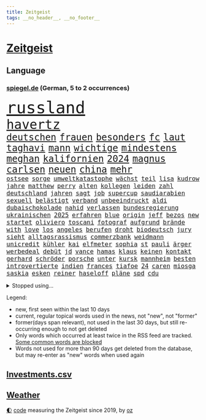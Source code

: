 ```yaml
---
title: Zeitgeist
tags: __no_header__, __no_footer__
---
```


# [Zeitgeist](https://oliz.io/zeitgeist/)

## Language

<h3><a href="https://www.spiegel.de" target="_blank">spiegel.de</a> (German, 5 to 2 occurrences)</h3>
<p style="font-family:monospace">
<span style="font-size:32pt"><a href="news_links.html#russland" class="current">russland</a></span>
<br>
<span style="font-size:25pt"><a href="news_links.html#havertz" class="new">havertz</a></span>
<br>
<span style="font-size:18pt"><a href="news_links.html#deutschen" class="current">deutschen</a></span>
<span style="font-size:18pt"><a href="news_links.html#frauen" class="current">frauen</a></span>
<span style="font-size:18pt"><a href="news_links.html#besonders" class="current">besonders</a></span>
<span style="font-size:18pt"><a href="news_links.html#fc" class="current">fc</a></span>
<span style="font-size:18pt"><a href="news_links.html#laut" class="current">laut</a></span>
<span style="font-size:18pt"><a href="news_links.html#taghavi" class="current">taghavi</a></span>
<span style="font-size:18pt"><a href="news_links.html#mann" class="current">mann</a></span>
<span style="font-size:18pt"><a href="news_links.html#wichtige" class="current">wichtige</a></span>
<span style="font-size:18pt"><a href="news_links.html#mindestens" class="current">mindestens</a></span>
<span style="font-size:18pt"><a href="news_links.html#meghan" class="current">meghan</a></span>
<span style="font-size:18pt"><a href="news_links.html#kalifornien" class="current">kalifornien</a></span>
<span style="font-size:18pt"><a href="news_links.html#2024" class="current">2024</a></span>
<span style="font-size:18pt"><a href="news_links.html#magnus" class="current">magnus</a></span>
<span style="font-size:18pt"><a href="news_links.html#carlsen" class="current">carlsen</a></span>
<span style="font-size:18pt"><a href="news_links.html#neuen" class="current">neuen</a></span>
<span style="font-size:18pt"><a href="news_links.html#china" class="current">china</a></span>
<span style="font-size:18pt"><a href="news_links.html#mehr" class="current">mehr</a></span>
<br>
<span style="font-size:12pt"><a href="news_links.html#ostsee" class="current">ostsee</a></span>
<span style="font-size:12pt"><a href="news_links.html#sorge" class="current">sorge</a></span>
<span style="font-size:12pt"><a href="news_links.html#umweltkatastophe" class="new">umweltkatastophe</a></span>
<span style="font-size:12pt"><a href="news_links.html#wächst" class="current">wächst</a></span>
<span style="font-size:12pt"><a href="news_links.html#teil" class="current">teil</a></span>
<span style="font-size:12pt"><a href="news_links.html#lisa" class="current">lisa</a></span>
<span style="font-size:12pt"><a href="news_links.html#kudrow" class="current">kudrow</a></span>
<span style="font-size:12pt"><a href="news_links.html#jahre" class="current">jahre</a></span>
<span style="font-size:12pt"><a href="news_links.html#matthew" class="current">matthew</a></span>
<span style="font-size:12pt"><a href="news_links.html#perry" class="current">perry</a></span>
<span style="font-size:12pt"><a href="news_links.html#alten" class="current">alten</a></span>
<span style="font-size:12pt"><a href="news_links.html#kollegen" class="current">kollegen</a></span>
<span style="font-size:12pt"><a href="news_links.html#leiden" class="current">leiden</a></span>
<span style="font-size:12pt"><a href="news_links.html#zahl" class="current">zahl</a></span>
<span style="font-size:12pt"><a href="news_links.html#deutschland" class="current">deutschland</a></span>
<span style="font-size:12pt"><a href="news_links.html#jahren" class="current">jahren</a></span>
<span style="font-size:12pt"><a href="news_links.html#sagt" class="current">sagt</a></span>
<span style="font-size:12pt"><a href="news_links.html#job" class="current">job</a></span>
<span style="font-size:12pt"><a href="news_links.html#supercup" class="current">supercup</a></span>
<span style="font-size:12pt"><a href="news_links.html#saudiarabien" class="current">saudiarabien</a></span>
<span style="font-size:12pt"><a href="news_links.html#sexuell" class="current">sexuell</a></span>
<span style="font-size:12pt"><a href="news_links.html#belästigt" class="current">belästigt</a></span>
<span style="font-size:12pt"><a href="news_links.html#verband" class="current">verband</a></span>
<span style="font-size:12pt"><a href="news_links.html#unbeeindruckt" class="current">unbeeindruckt</a></span>
<span style="font-size:12pt"><a href="news_links.html#aldi" class="current">aldi</a></span>
<span style="font-size:12pt"><a href="news_links.html#dubaischokolade" class="current">dubaischokolade</a></span>
<span style="font-size:12pt"><a href="news_links.html#nahid" class="current">nahid</a></span>
<span style="font-size:12pt"><a href="news_links.html#verlassen" class="current">verlassen</a></span>
<span style="font-size:12pt"><a href="news_links.html#bundesregierung" class="current">bundesregierung</a></span>
<span style="font-size:12pt"><a href="news_links.html#ukrainischen" class="current">ukrainischen</a></span>
<span style="font-size:12pt"><a href="news_links.html#2025" class="current">2025</a></span>
<span style="font-size:12pt"><a href="news_links.html#erfahren" class="current">erfahren</a></span>
<span style="font-size:12pt"><a href="news_links.html#blue" class="new">blue</a></span>
<span style="font-size:12pt"><a href="news_links.html#origin" class="new">origin</a></span>
<span style="font-size:12pt"><a href="news_links.html#jeff" class="current">jeff</a></span>
<span style="font-size:12pt"><a href="news_links.html#bezos" class="current">bezos</a></span>
<span style="font-size:12pt"><a href="news_links.html#new" class="current">new</a></span>
<span style="font-size:12pt"><a href="news_links.html#startet" class="current">startet</a></span>
<span style="font-size:12pt"><a href="news_links.html#oliviero" class="new">oliviero</a></span>
<span style="font-size:12pt"><a href="news_links.html#toscani" class="new">toscani</a></span>
<span style="font-size:12pt"><a href="news_links.html#fotograf" class="current">fotograf</a></span>
<span style="font-size:12pt"><a href="news_links.html#aufgrund" class="current">aufgrund</a></span>
<span style="font-size:12pt"><a href="news_links.html#brände" class="current">brände</a></span>
<span style="font-size:12pt"><a href="news_links.html#with" class="current">with</a></span>
<span style="font-size:12pt"><a href="news_links.html#love" class="current">love</a></span>
<span style="font-size:12pt"><a href="news_links.html#los" class="current">los</a></span>
<span style="font-size:12pt"><a href="news_links.html#angeles" class="current">angeles</a></span>
<span style="font-size:12pt"><a href="news_links.html#berufen" class="current">berufen</a></span>
<span style="font-size:12pt"><a href="news_links.html#droht" class="current">droht</a></span>
<span style="font-size:12pt"><a href="news_links.html#biodeutsch" class="new">biodeutsch</a></span>
<span style="font-size:12pt"><a href="news_links.html#jury" class="current">jury</a></span>
<span style="font-size:12pt"><a href="news_links.html#sieht" class="current">sieht</a></span>
<span style="font-size:12pt"><a href="news_links.html#alltagsrassismus" class="new">alltagsrassismus</a></span>
<span style="font-size:12pt"><a href="news_links.html#commerzbank" class="current">commerzbank</a></span>
<span style="font-size:12pt"><a href="news_links.html#weidmann" class="new">weidmann</a></span>
<span style="font-size:12pt"><a href="news_links.html#unicredit" class="current">unicredit</a></span>
<span style="font-size:12pt"><a href="news_links.html#kühler" class="current">kühler</a></span>
<span style="font-size:12pt"><a href="news_links.html#kai" class="current">kai</a></span>
<span style="font-size:12pt"><a href="news_links.html#elfmeter" class="current">elfmeter</a></span>
<span style="font-size:12pt"><a href="news_links.html#sophia" class="current">sophia</a></span>
<span style="font-size:12pt"><a href="news_links.html#st" class="current">st</a></span>
<span style="font-size:12pt"><a href="news_links.html#pauli" class="current">pauli</a></span>
<span style="font-size:12pt"><a href="news_links.html#ärger" class="current">ärger</a></span>
<span style="font-size:12pt"><a href="news_links.html#werbedeal" class="new">werbedeal</a></span>
<span style="font-size:12pt"><a href="news_links.html#debüt" class="current">debüt</a></span>
<span style="font-size:12pt"><a href="news_links.html#jd" class="current">jd</a></span>
<span style="font-size:12pt"><a href="news_links.html#vance" class="current">vance</a></span>
<span style="font-size:12pt"><a href="news_links.html#hamas" class="current">hamas</a></span>
<span style="font-size:12pt"><a href="news_links.html#klaus" class="current">klaus</a></span>
<span style="font-size:12pt"><a href="news_links.html#keinen" class="current">keinen</a></span>
<span style="font-size:12pt"><a href="news_links.html#kontakt" class="current">kontakt</a></span>
<span style="font-size:12pt"><a href="news_links.html#gerhard" class="current">gerhard</a></span>
<span style="font-size:12pt"><a href="news_links.html#schröder" class="current">schröder</a></span>
<span style="font-size:12pt"><a href="news_links.html#porsche" class="current">porsche</a></span>
<span style="font-size:12pt"><a href="news_links.html#unter" class="current">unter</a></span>
<span style="font-size:12pt"><a href="news_links.html#kursk" class="current">kursk</a></span>
<span style="font-size:12pt"><a href="news_links.html#mannheim" class="current">mannheim</a></span>
<span style="font-size:12pt"><a href="news_links.html#besten" class="current">besten</a></span>
<span style="font-size:12pt"><a href="news_links.html#introvertierte" class="current">introvertierte</a></span>
<span style="font-size:12pt"><a href="news_links.html#indien" class="current">indien</a></span>
<span style="font-size:12pt"><a href="news_links.html#frances" class="new">frances</a></span>
<span style="font-size:12pt"><a href="news_links.html#tiafoe" class="new">tiafoe</a></span>
<span style="font-size:12pt"><a href="news_links.html#24" class="current">24</a></span>
<span style="font-size:12pt"><a href="news_links.html#caren" class="current">caren</a></span>
<span style="font-size:12pt"><a href="news_links.html#miosga" class="current">miosga</a></span>
<span style="font-size:12pt"><a href="news_links.html#saskia" class="current">saskia</a></span>
<span style="font-size:12pt"><a href="news_links.html#esken" class="current">esken</a></span>
<span style="font-size:12pt"><a href="news_links.html#reiner" class="current">reiner</a></span>
<span style="font-size:12pt"><a href="news_links.html#haseloff" class="current">haseloff</a></span>
<span style="font-size:12pt"><a href="news_links.html#pläne" class="current">pläne</a></span>
<span style="font-size:12pt"><a href="news_links.html#spd" class="current">spd</a></span>
<span style="font-size:12pt"><a href="news_links.html#cdu" class="current">cdu</a></span>
</p>
<details>
<summary>Stopped using...</summary>
<p class="former" style="font-size:12pt">
investoren(1544) kurzfristig(1544) neuseeland(1544) eindruck(1543) modelle(1543) tempo(1543) aktien(1542) gemeinden(1542) pandemie(1542) abgeordneten(1541) and(1541) bundesländer(1541) fürchtet(1541) generalsekretär(1541) geworfen(1541) kriminellen(1541) mario(1541) razzia(1541) treffer(1541) besiegt(1540) reiche(1540) ausländische(1539) erfolge(1539) leisten(1539) rezept(1539) stößt(1539) tests(1539) umstrittene(1539) weltweite(1539) überwinden(1539) amerikanische(1538) bauen(1538) einreisen(1538) emmanuel(1538) macron(1538) schlimm(1538) stoßen(1538) summe(1538) teheran(1538) teilte(1538) unrecht(1538) versorgt(1538) beraten(1537) leichter(1537) signal(1537) teilnehmen(1537) verlierer(1537) amerikaner(1536) besetzt(1536) maßnahme(1536) protestiert(1536) rat(1536) verpassen(1536) gesamte(1535) klage(1535) reduziert(1535) werke(1535) 500(1534) halbfinale(1534) klingt(1534) vorsitzenden(1534) bahnhof(1533) eintracht(1533) lager(1533) spott(1533) betreiber(1532) langfristig(1532) queen(1532) stiftung(1532) warentest(1532) wies(1532) wähler(1532) meinem(1531) riesige(1531) radikale(1530) unterricht(1530) wohnhaus(1530) einsetzen(1529) kleiner(1529) euparlament(1528) entscheidenden(1527) miteinander(1527) untersuchen(1527) veranstalter(1527) verschwand(1527) historische(1526) meint(1526) geschossen(1525) tür(1525) türkischen(1525) ermittlern(1523) olympische(1523) warm(1523) william(1523) begeistert(1522) gründen(1522) berühmten(1521) betrifft(1520) erfüllt(1520) ehe(1519) einreise(1519) entwickeln(1519) wahrscheinlich(1519) gewinn(1518) hinten(1515) not(1515) schriftsteller(1515) kooperation(1514) informiert(1512) pleite(1512) istanbul(1509) klasse(1507) gelandet(1506) schaut(1505) thüringer(1504) provoziert(1500) versorgung(1500) langjährige(1427) vormarsch(1416) panzer(1411) zusammenbruch(1396) krieges(1319) kleidung(1281) auswärtige(1278) autoren(1265) insbesondere(1262) universität(1207) gemeinschaft(1202) gehälter(1199) nfl(1191) kursieren(1180) fachkräfte(1172) stern(1168) magazin(1160) lieferungen(1153) seltene(1122) invasion(1114) verschiedenen(1109) krebs(1079) geplatzt(1078) spielern(1076) explosionen(1073) mbappé(1045) erneuerbare(1024) eindrücke(1016) flüchten(1006) günstiger(1006) wiederaufbau(1002) fußballerinnen(997) durchsuchen(986) großmutter(978) prinzessin(952) debattiert(943) ausbauen(942) iii(940) bedarf(938) veröffentlichen(928) vermissten(921) osnabrück(918) erntet(914) schließlich(913) 16jähriger(906) namens(901) nennen(900) stören(896) legal(895) fassungslos(894) dach(883) aufmerksam(872) hände(862) gott(857) lula(846) entstehen(844) mama(797) beantragen(783) spion(780) mitarbeitern(779) böhmermann(773) geheim(767) staates(765) 4(764) testet(764) kommentiert(759) nico(756) airbus(752) gekündigt(744) gelegenheit(744) gestalten(742) aufgelöst(740) opfers(737) dritter(736) mag(730) minderjährige(709) wasserstoff(705) initiative(702) openai(700) technologie(700) verschleppt(693) manöver(692) dfbpokal(681) brauche(679) toll(671) diesjährigen(664) gala(662) hamilton(661) lewis(661) spiegelreport(660) stürme(658) wendepunkt(658) tragischen(653) hinweg(652) optionen(645) hauptrolle(643) errichten(637) kippen(636) zittern(636) samuel(616) tickets(610) 8000(600) berühmtesten(595) erheblich(594) florenz(590) mohammed(583) protestierten(583) mahnen(582) lebensgefährlich(581) partien(580) kylian(570) budget(569) ralf(554) vorlegen(550) quellen(549) awards(546) vertrauter(542) essener(539) erderwärmung(537) football(522) entpuppt(521) service(516) folter(511) ausbeutung(509) meyer(500) alaska(494) fraktion(491) sichergestellt(491) 24jährige(489) 42(488) american(488) hisbollah(484) zusammengebrochen(479) gewinner(477) neuauflage(473) miliz(472) auftritte(464) ständige(464) comedian(461) isst(461) rief(460) ausbruch(459) darstellung(458) berüchtigte(457) oppositionspolitiker(455) nachbarland(452) eröffnung(451) besetzung(450) beschuldigt(449) bahnsteig(447) lahmgelegt(444) kundgebungen(442) gravierenden(441) 2035(439) sitz(432) willkommen(430) betonte(429) gefährlichsten(425) vulkanausbruch(424) cottbus(420) herbe(420) mancherorts(420) dokument(419) flensburg(419) via(414) hasst(413) wegfallen(410) aufzeichnungen(406) stationieren(403) haftstrafen(398) ruanda(396) haken(395) geräten(394) taugt(389) demnächst(385) wackelt(384) 18jährige(383) bestraft(383) falls(383) dubai(381) stuttgarter(379) größe(378) heimischen(375) historischer(374) kriegsschiffe(374) oberverwaltungsgericht(372) brasilianische(369) catherine(368) grande(368) erfuhr(365) gezahlt(365) mehrfamilienhaus(365) immunität(364) schwarzgrün(362) eilantrag(360) you(360) operation(359) abermals(357) christina(355) ruiniert(353) droge(352) b(350) wettkampf(349) arbeitsminister(345) rüsten(344) erzielen(343) vorbereiten(343) wofür(342) anwesend(341) anpassung(340) beantragt(340) gepäck(339) exmann(336) haag(334) anhörung(332) territorium(329) gratuliert(328) festhalten(325) herausforderer(325) vergewaltigungen(325) vergibt(323) fahndet(319) gefälschte(319) jena(317) lebenslang(315) digitalpakt(312) mallorca(311) manfred(311) south(310) 74(308) frühe(308) kanzlerin(303) gäbe(302) sechste(300) schreibtisch(299) usmedien(298) held(297) superreichen(296) stammen(295) dienen(294) sarah(294) 1982(293) urteilte(293) dortmunds(292) legten(292) rheinmetall(292) hessischen(290) fotografiert(289) märkte(289) klettert(287) biss(286) klagte(286) georg(285) erfolgreicher(282) überlassen(282) mischung(281) pole(281) schmerzensgeld(280) 18jährigen(278) aufsichtsrat(278) dokumentation(276) flossen(276) stemmt(276) boxer(275) drittes(275) reiht(274) bewerten(273) kriegsführung(273) 2029(271) fester(271) riskante(271) infos(268) katja(268) vorschriften(267) milliardengeschäft(266) königlichen(263) brutale(262) grauen(262) 44(261) elektromobilität(261) boykottieren(257) grandiosen(257) eurowings(256) milliardäre(256) depressive(255) escooter(255) ausgeweitet(252) kirchen(251) unterschätzen(251) engel(249) oberster(249) starkregen(249) verhört(249) vorfreude(249) figuren(247) kommentieren(247) akteure(245) handwerk(245) mclaren(245) römische(245) vereinbaren(245) 111(244) auswärtiges(243) mücken(243) verlaufen(243) angeschlagenen(241) orthodoxe(241) polarisierung(238) amtsgericht(237) systematisch(237) quartal(235) nachfolgerin(234) positive(234) wandel(234) eingestürzt(233) eskalieren(233) kürzer(232) rafael(232) attentats(231) lando(231) norris(231) weibchen(230) kryptowährung(229) films(228) stationierung(228) bande(227) perfekt(227) sportlerinnen(227) ultrarechte(225) var(225) eigenheim(224) sternschnuppen(224) vergnügen(224) lebenserwartung(223) enkel(222) organisiert(222) europäisches(220) reus(218) juan(217) resolution(216) rutschen(216) kennedy(215) eras(213) wider(213) ausgesagt(212) marschieren(212) flick(211) hansi(211) uswahlen(211) verschwundenen(210) zitiert(210) eingesperrt(209) einsteigen(208) plünderungen(206) diebstahls(205) extremwetter(205) bewegende(204) suchten(204) tausendfach(204) rekordsumme(203) turner(202) berüchtigt(201) sportgeschichte(200) übte(199) rassistischer(198) rückblick(196) beschweren(195) lösungen(193) potenziell(193) magie(192) kocht(190) sklerose(189) krone(188) wachsende(187) abgelöst(186) beschleunigt(186) gefälschten(186) jemanden(186) bleibe(184) nationalhymne(184) performance(182) 25jährigen(181) ariana(180) medikamente(180) popsängerin(180) tops(180) guirassy(178) serhou(178) autounfall(177) standorten(177) vergewaltigte(177) kalt(175) überwiegend(175) beziehen(174) kalender(174) stabilität(174) baseball(173) schleppen(173) wiegt(173) fieber(172) flohen(172) music(172) verfehlt(172) immens(171) unwettern(171) weltgesundheitsorganisation(169) parat(168) qualifying(167) schalten(166) tirol(166) wohnzimmer(166) anruf(164) meldeten(164) monatlichen(164) erdloch(163) raumfahrtsparte(163) donezk(162) externe(162) geschäftsmodell(162) endlosen(159) derart(158) verstorben(157) badewanne(156) deckeln(156) anrichten(155) brutalität(154) eiszeit(154) entsprechende(154) gräben(154) komödie(154) postete(154) buckelwal(153) reuter(153) schwierigen(153) pennsylvania(152) geurteilt(150) stechen(150) feststellen(149) freundschaften(148) nicolas(148) privatjets(148) radio(148) toskana(148) ermorden(147) ideologische(147) skepsis(147) tatwaffe(147) werft(147) zukommt(147) ermordete(146) fahnenflucht(146) yoga(146) austin(145) penis(145) schau(145) secret(145) änderung(145) gangs(143) shogun(143) uspolitik(143) altstadt(142) jones(142) gelohnt(141) highlights(141) nutze(141) spendengelder(141) aggressive(140) arbeitskräften(140) befeuert(140) freistaat(140) nationalistische(140) brandanschlägen(139) hügel(139) auftragskiller(138) menschlicher(138) nähert(138) status(138) weint(138) geknackt(136) gezielte(135) transformation(135) belege(132) entlassungen(132) siedler(130) vollzieht(130) anhaltende(129) beschmiert(129) gleicht(129) verfasst(129) verursachen(129) viren(129) reichtum(128) trauriger(128) abstürzen(127) decken(127) sonnenschein(127) 1992(126) elektrolimousine(126) erfunden(126) woidke(126) rogan(125) schuster(125) angezündet(124) lichtblick(124) carpenter(123) multiple(123) vergangen(123) kapital(122) ohrfeige(122) sergej(122) einmarsch(121) states(121) swing(121) carolina(120) profiteure(120) sahen(120) rose(119) terrors(119) bakterien(118) großbrand(118) kopfschmerzen(118) zweistelligen(118) überrollt(118) borkum(117) filmt(117) flüchtet(117) image(117) zugriff(117) dankesrede(115) erstaunliche(115) vertriebenen(115) mtv(114) neunten(114) vereinte(114) kathrin(113) zweitgrößte(113) bewirbt(112) bezwingt(111) espresso(111) ausdauer(109) mathematik(109) stationiert(109) covorsitzende(108) gratulieren(108) nordseeinsel(108) telegram(108) anlässlich(107) erleichterte(107) spektakulärer(107) vollstreckt(107) wohnkosten(107) gebannt(106) gewissheit(106) jährliche(106) mönchengladbach(106) speziellen(106) berühmter(105) bundesligasamstag(105) galaxy(105) heikle(105) versteckte(105) schwachstellen(104) universum(104) aufsichtsratschef(103) belastung(103) berlinneukölln(103) betäubte(103) code(103) fremder(103) rausgeworfen(103) vorzeitige(103) stränden(102) geldbeutel(101) befunden(99) bernhard(99) flexible(99) jim(99) jurist(99) washingtons(99) überstand(99) energiepreise(98) kaufprämie(98) sigmar(98) kommissionschefin(97) angeschwemmt(96) größtem(96) sparmaßnahmen(96) unobericht(96) späte(95) 2500(94) gomez(94) selena(94) cavallo(93) lkwfahrer(93) mathe(93) schwachstelle(93) übergossen(93) 37jähriger(92) namibia(92) belegschaft(91) betriebsratschefin(91) betriebsversammlung(91) buckingham(91) pikante(91) einseitige(90) fußballstars(90) handelskammer(90) konsole(90) liechtenstein(90) maßregelvollzug(90) raygun(90) ruprecht(90) voigt(90) barnier(89) schärferer(89) spiegelredakteure(89) verletzende(89) zerlegen(89) messe(88) nachlesen(88) playstation(88) pokalspiel(88) shops(88) taser(88) unterschreibt(88) volkswagenkrise(88) beurteilt(87) blume(87) konrad(87) kunstwelt(87) staatsgebiet(87) zumutungen(87) arbeitgebern(86) distanzen(86) fünftel(86) gezockt(86) mehrheitsverhältnisse(86) na(86) schaltete(86) spiegelt(86) trendsport(86) warnzeichen(86) weine(86) anzupassen(85) bewährungsstrafe(85) freies(85) selfies(85) statue(85) vaude(85) wiesbaden(85) bekäme(84) bundesweite(84) geschäftsräume(84) milizionäre(84) natürliche(84) rettungswagen(84) sturmgewehr(84) cdukanzlerkandidat(83) enttäuschten(83) unsterblich(83) verschenken(83) wohngebäude(83) zerstückelt(83) 182(82) anzeigen(82) dubiose(82) erlaubnis(82) gerechte(82) medizinern(82) mutterschaft(82) ballerina(81) formel1weltmeister(81) geladen(81) horner(81) irgendwie(81) leichtfertigen(81) liveticker(81) strompreisen(81) veranstaltungen(81) modifizierte(80) überwachungskamera(80) delay(79) drastischen(79) echter(79) fotoausstellung(79) schuhe(79) vwkonzern(79) we(79) zeitgeist(79) fortuna(78) kelly(78) knoten(78) patzer(78) speist(78) völkerrechtler(78) überproduktion(78) boxweltmeister(77) fokussieren(77) gray(77) klimaaktivistin(77) korea(77) robben(77) schachmeister(77) schlauchbooten(77) sprengt(77) stadtautobahn(77) diversity(76) stiefeln(76) ängste(76) cdukandidat(75) infektionen(75) stromausfälle(75) bereist(74) entleert(74) konkreten(74) rentnerin(74) seitenhieb(74) zertrümmerte(74) aussuchen(73) hausbesuche(73) kleinigkeiten(73) modegeschäft(73) neuerung(73) olympiastadion(73) 7000(72) bcg(72) campbell(72) laufenden(72) malta(72) rutte(72) unentbehrlich(72) bewerber(71) bowles(71) camillas(71) dimensionen(71) hiobsbotschaft(71) joker(71) nike(71) pornos(71) pornoseite(71) rauchverbot(71) verblüfft(71) wurst(71) fight(70) gelbrot(70) gelungene(70) mehrjährige(70) oecd(70) paderborn(70) verewigt(70) verwundeten(70) baseballprofi(69) exemplare(69) kunstszene(69) memoiren(69) moeller(69) votum(69) 1600(68) andersdenkende(68) fünfeinhalb(68) nachteil(68) präzise(68) tierarten(68) wille(68) abrechnung(67) auslandsreisen(67) cumexskandal(67) eingelegt(67) pete(67) sam(67) schachbrett(67) stagniert(67) zürnt(67) besorgnis(66) bundesligatopspiel(66) klopfen(66) taiwans(66) betrugsmasche(65) eingestiegen(65) größeres(65) inhaftiert(65) zunehmen(65) 320(64) friedlichen(64) gefoltert(64) gerd(64) grausamkeit(64) milan(64) rendite(64) symbolisch(64) verfallsdatum(64) bröning(63) eddie(63) hansjoachim(63) importe(63) paartherapeutin(63) preisträgern(63) unterwerfung(63) zwangsarbeit(63) anschaffen(62) bestattet(62) callcenter(62) exsoldat(62) klassenzimmer(62) okay(62) sportvorstand(62) befinde(61) globales(61) maschinenpistole(61) unzählige(61) wünschte(61) ansonsten(60) lebenszeichen(60) mafiöser(60) martialisch(60) schnellere(60) this(60) vogue(60) ausleihen(59) braven(59) leere(59) mischte(59) 8(58) bekenntnis(58) einzubringen(58) kifirma(58) meteorologe(58) schwangerschaftsabbruch(58) bekämen(57) bewegenden(57) erwachsen(57) geladene(57) süßigkeit(57) tarife(57) tiefgreifende(57) vollkommen(57) watzke(57) überwachungskameras(57) durchsuchungen(56) enkeltrickbetrüger(56) evpchef(56) fahrräder(56) rtls(56) straßenverkehrsordnung(56) tanzen(56) verständigung(56) ausgegeben(55) pein(55) rki(55) stopp(55) zusagen(55) arztes(54) obduktion(54) 07(53) aufgeholt(53) leichenteile(53) schottische(53) unfallopfer(53) vorweihnachtszeit(53) ausgeräumt(52) fashionindustrie(52) koalitionsvertrag(52) label(52) preisunterschiede(52) supersportwagen(52) umgebracht(52) unterschreiben(52) drogenmafia(51) kassieren(51) organspende(51) abgedreht(50) berühmtem(50) betracht(50) broadway(50) deutschem(50) euland(50) richtete(50) stadionverbote(50) anfühlt(49) covid19(49) kompakt(49) saarbrücken(49) teenagers(49) atomreaktoren(48) bestimmter(48) characterai(48) gewaltiger(48) kulinarische(48) nachwuchses(48) organe(48) schauspielstar(48) michail(47) vorwirft(47) arbeitskosten(46) board(46) gewaltige(46) inmitten(46) maßstäbe(46) alkoholmissbrauch(45) bianca(45) dhabi(45) gefangener(45) herrschern(45) machtverteilung(45) militärbündnis(45) umweltminister(45) kongress(44) rundfunkbeitrag(44) schläft(44) silva(44) sonderzug(44) angehört(43) anstrengungen(43) beharrt(43) ermöglichte(43) errechnet(43) fledermaus(43) vertreibung(43) cd(42) chatgruppen(42) hasselhoff(42) patronen(42) ungebremst(42) candela(41) crasht(41) kleidungsstück(41) verursacher(41) platzierung(40) wohlfühlen(40) badenoch(39) beiträgen(39) boykottierte(39) einhalten(39) genuss(39) kemi(39) persönlicher(39) sonntags(39) süd(39) wahlbeeinflussung(39) zuschüsse(39) 2800(38) influencerinnen(38) murphy(38) palästinenserhilfswerks(38) steilvorlage(38) vortag(38) cdupolitikerin(37) feministische(37) jill(37) menschenrechtsorganisation(37) russlandfreundliche(37) tiflis(37) versäumnisse(37) zurückgemeldet(37) 343(36) batterieantrieb(36) justizministerium(36) meistgehörte(36) nachhaltige(36) paus(36) staatsstreich(36) sätze(36) übergabe(36) 1800(35) amused(35) ausgaben(35) binden(35) cop(35) meines(35) bräuche(34) lawrow(34) lost(34) minderheitsregierung(34) oszetreffen(34) trockenen(34) verbesserungen(34) weihnachtsgeld(34) wmkampf(34) australiens(33) columbia(33) dominanten(33) radsportler(33) ripley(33) softairwaffe(33) wirtschaftswissenschaftler(33) amtierende(32) hütte(32) improvisieren(32) lobte(32) royale(32) angestellte(31) gewalttätige(31) greenpeace(31) hülkenberg(31) isabell(31) partnern(31) arktis(30) buchungstrick(30) camilla(30) läuten(30) notredame(30) schnellstmöglich(30) unsicherer(30) uskongress(30) vorindustriellen(30) wal(30) apotheke(29) gefängnisstrafe(29) jahrelange(29) kulturell(29) millionenbereich(29) untermauern(29) üppiger(29) crewmitgliedern(28) elternhaus(28) entspannter(28) mourinho(28) repräsentantenhaus(28) schmerz(28) benennen(27) bukarest(27) coote(27) infowars(27) inhaftieren(27) lagerhalle(27) onion(27) parodie(27) rita(27) satirezeitschrift(27) antiken(26) argentinischen(26) julius(26) keirin(26) medienberichte(26) provokationen(26) wimmelt(26) aufklären(25) geduld(25) konfliktparteien(25) mondlandung(25) olympiabewerbung(25) weitreichenden(25) banane(24) prophezeit(24) restriktive(24) angereist(23) diente(23) ernennt(23) mettemarit(23) mini(23) verfrüht(23) zubereiten(23) befreiung(22) fahnen(22) hegseth(22) nachgewiesen(22) todoliste(22) bswgründerin(21) oz(21) preisschock(21) stiefmutter(21) tennisplatz(21) texten(21) zigaretten(21) angehören(20) drohendes(20) ertragen(20) französin(20) hapert(20) ios(20) krankenversicherungen(20) rekordverdächtige(20) hinlegen(19) weltpolitik(19) geschäftsleute(18) hilfsorganisation(18) proeuropäische(18) ruinieren(18) toxische(18) billiganbieter(17) chefredakteurin(17) epochal(17) lawrence(17) liren(17) nan(17) botox(16) handballem(16) krönte(16) mitangeklagten(16) verbindliche(16) veruntreut(16) bleibende(15) bluesky(15) freispruch(15) popsuperstar(15) räumung(15) vereinigung(15) eierlikör(14) einstecken(14) fußstapfen(14) mitgliederversammlung(14) spielraum(14) abwasserproben(13) mitgliedschaft(13) unhaltbar(13) unterfranken(13) verankert(13) werner(13) ddaypapier(12) exkanzlerin(12) falschaussage(12) heimkehr(12) heran(12) tassen(12) umweltministerium(12) assadregime(11) bundesgeschäftsführer(11) fehlanzeige(11) geschenketipps(11) zach(11)
</p>
</details>
<p>Legend:
<ul>
<li><span class="new">new</span>, first seen within the last 10 days</li>
<li><span class="current">current</span>, regular topical words used in the news, not "new", not "former"</li>
<li><span class="former">former(days span relevant)</span>, not used in the last 30 days, but still re-occurring enough to not get deleted</li>
<li>Only words which occurred at least twice in the RSS feed are tracked. <a href="language/filters.py">Some common words are blocked</a></li>
<li>Words not used for more than 90 days get deleted from the database, but may re-enter as "new" words when used again</li>
</ul>
</p>

## [Investments](investments.html)[.csv](investments.csv)

## [Weather](weather.html)

<footer>
<a href="javascript:toggleTheme()" class="nav">🌓</a>
<a href="https://github.com/ooz/zeitgeist">code</a> measuring the Zeitgeist since 2019, by <a href="https://oliz.io">oz</a>
</footer>
